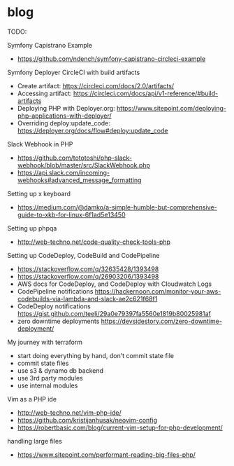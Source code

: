 # blog

TODO:

Symfony Capistrano Example

* https://github.com/ndench/symfony-capistrano-circleci-example

Symfony Deployer CircleCI with build artifacts

* Create artifact: https://circleci.com/docs/2.0/artifacts/
* Accessing artifact: https://circleci.com/docs/api/v1-reference/#build-artifacts
* Deploying PHP with Deployer.org: https://www.sitepoint.com/deploying-php-applications-with-deployer/
* Overriding deploy:update_code: https://deployer.org/docs/flow#deploy:update_code

Slack Webhook in PHP

* https://github.com/tototoshi/php-slack-webhook/blob/master/src/SlackWebhook.php
* https://api.slack.com/incoming-webhooks#advanced_message_formatting

Setting up x keyboard

* https://medium.com/@damko/a-simple-humble-but-comprehensive-guide-to-xkb-for-linux-6f1ad5e13450

Setting up phpqa
* http://web-techno.net/code-quality-check-tools-php

Setting up CodeDeploy, CodeBuild and CodePipeline

* https://stackoverflow.com/q/32635428/1393498
* https://stackoverflow.com/q/26903206/1393498
* AWS docs for CodeDeploy, and CodeDeploy with Cloudwatch Logs
* CodePipeline notifications https://hackernoon.com/monitor-your-aws-codebuilds-via-lambda-and-slack-ae2c621f68f1
* CodeDeploy notifications https://gist.github.com/teeli/29a0e79397fa5560e1819b80025981af
* zero downtime deployments https://devsidestory.com/zero-downtime-deployment/

My journey with terraform

* start doing everything by hand, don't commit state file
* commit state files
* use s3 & dynamo db backend
* use 3rd party modules
* use internal modules

Vim as a PHP ide
* http://web-techno.net/vim-php-ide/
* https://github.com/kristijanhusak/neovim-config
* https://robertbasic.com/blog/current-vim-setup-for-php-development/

handling large files 
* https://www.sitepoint.com/performant-reading-big-files-php/
